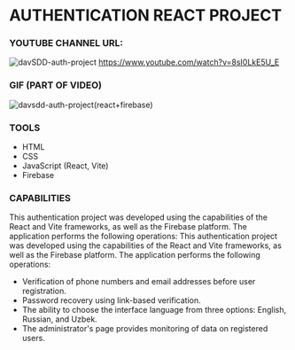 # AUTHENTICATION REACT PROJECT

### YOUTUBE CHANNEL URL:
![davSDD-auth-project](https://github.com/DavlatbekRabbimov/Authentication-react-project/assets/110993036/c57ea529-8b1c-4682-95fd-0cda75d7b63e) https://www.youtube.com/watch?v=8sI0LkE5U_E

### GIF (PART OF VIDEO)
![davsdd-auth-project(react+firebase)](https://github.com/DavlatbekRabbimov/Authentication-react-project/assets/110993036/38f0f2e0-0843-4c22-a18f-a8fba0833aa8)
### TOOLS
- HTML
- CSS
- JavaScript (React, Vite)
- Firebase
  
### CAPABILITIES
This authentication project was developed using the capabilities of the React and Vite frameworks, as well as the Firebase platform. 
The application performs the following operations:
This authentication project was developed using the capabilities of the React and Vite frameworks, as well as the Firebase platform. The application performs the following operations:

- Verification of phone numbers and email addresses before user registration.
- Password recovery using link-based verification.
- The ability to choose the interface language from three options: English, Russian, and Uzbek.
- The administrator's page provides monitoring of data on registered users.
